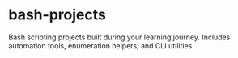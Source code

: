 # bash-projects
Bash scripting projects built during your learning journey. Includes automation tools, enumeration helpers, and CLI utilities.
